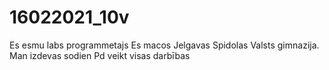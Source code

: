 # 16022021_10v
Es esmu labs programmetajs
Es macos Jelgavas Spidolas Valsts gimnazija.
Man izdevas sodien Pd veikt visas darbības
